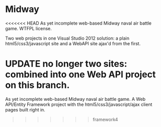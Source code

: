 Midway
======

<<<<<<< HEAD
As yet incomplete web-based Midway naval air battle game. WTFPL license.

Two web projects in one Visual Studio 2012 solution: a plain html5/css3/javascript site and a WebAPI site ajax'd from the first.

UPDATE no longer two sites: combined into one Web API project on this branch.
=======
As yet incomplete web-based Midway naval air battle game. A Web API/Entity Framework project with the html5/css3/javascript/ajax client pages built right in.
>>>>>>> framework4
